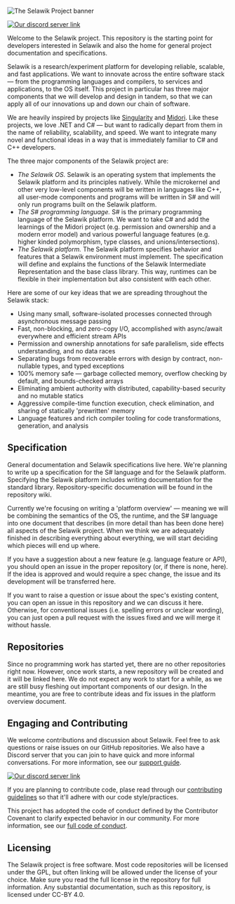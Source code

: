 
![The Selawik Project banner](https://repository-images.githubusercontent.com/184154311/db58ef80-7b36-11e9-975d-7e024a4ea261)

[![Our discord server link](https://discordapp.com/api/guilds/547491934055170055/widget.png?style=shield)](https://discord.gg/vZTVBxp) 

Welcome to the Selawik project. This repository is the starting point for developers interested in Selawik and also the home for general project documentation and specifications.

Selawik is a research/experiment platform for developing reliable, scalable, and fast applications. We want to innovate across the entire software stack — from the programming languages and compilers, to services and applications, to the OS itself.  This project in particular has three major components that we will develop and design in tandem, so that we can apply all of our innovations up and down our chain of software.

We are heavily inspired by projects like [Singularity](https://www.microsoft.com/en-us/research/project/singularity/) and [Midori](http://joeduffyblog.com/2015/11/03/blogging-about-midori/). Like these projects, we love .NET and C# — but want to radically depart from them in the name of reliability, scalability, and speed. We want to integrate many novel and functional ideas in a way that is immediately familiar to C# and C++ developers.

The three major components of the Selawik project are:

- *The Selawik OS.* Selawik is an operating system that implements the Selawik platform and its principles natively. While the microkernel and other very low-level components will be written in languages like C++, all user-mode components and programs will be written in S# and will only run programs built on the Selawik platform. 
- *The S# programming language.* S# is the primary programming language of the Selawik platform. We want to take C# and add the learnings of the Midori project (e.g. permission and ownership and a modern error model) and various powerful language features (e.g. higher kinded polymorphism, type classes, and unions/intersections).  
- *The Selawik platform.* The Selawik platform specifies behavior and features that a Selawik environment must implement. The specification will define and explains the functions of the Selawik Intermediate Representation and the base class library. This way, runtimes can be flexible in their implementation but also consistent with each other.

Here are some of our key ideas that we are spreading throughout the Selawik stack: 
- Using many small, software-isolated processes connected through asynchronous message passing
- Fast, non-blocking, and zero-copy I/O, accomplished with async/await everywhere and efficient stream APIs
- Permission and ownership annotations for safe parallelism, side effects understanding, and no data races
- Separating bugs from recoverable errors with design by contract, non-nullable types, and typed exceptions
- 100% memory safe — garbage collected memory, overflow checking by default, and bounds-checked arrays
- Eliminating ambient authority with distributed, capability-based security and no mutable statics 
- Aggressive compile-time function execution, check elimination, and sharing of statically 'prewritten' memory
- Language features and rich compiler tooling for code transformations, generation, and analysis

## Specification
General documentation and Selawik specifications live here. We're planning to write up a specification for the S# language and for the Selawik platform. Specifying the Selawik platform includes writing documentation for the standard library. Repository-specific documenation will be found in the repository wiki.

Currently we're focusing on writing a 'platform overview' — meaning we will be combining the semantics of the OS, the runtime, and the S# language into one document that describes (in more detail than has been done here) all aspects of the Selawik project. When we think we are adequately finished in describing everything about everything, we will start deciding which pieces will end up where.

If you have a suggestion about a new feature (e.g. language feature or API), you should open an issue in the proper repository (or, if there is none, here). If the idea is approved and would require a spec change, the issue and its development will be transferred here.

If you want to raise a question or issue about the spec's existing content, you can open an issue in this repository and we can discuss it here. Otherwise, for conventional issues (i.e. spelling errors or unclear wording), you can just open a pull request with the issues fixed and we will merge it without hassle.

## Repositories
Since no programming work has started yet, there are no other repositories right now. However, once work starts, a new repository will be created and it will be linked here. We do not expect any work to start for a while, as we are still busy fleshing out important components of our design. In the meantime, you are free to contribute ideas and fix issues in the platform overview document.

## Engaging and Contributing
We welcome contributions and discussion about Selawik. Feel free to ask questions or raise issues on our GitHub repositories. We also have a Discord server that you can join to have quick and more informal conversations. For more information, see our [support guide](https://github.com/selawik/.github/blob/master/SUPPORT.md).

[![Our discord server link](https://discordapp.com/api/guilds/547491934055170055/widget.png?style=banner2)](https://discord.gg/vZTVBxp)

If you are planning to contribute code, plase read through our [contributing guidelines](https://github.com/selawik/.github/blob/master/CONTRIBUTING.md) so that it'll adhere with our code style/practices.

This project has adopted the code of conduct defined by the Contributor Covenant to clarify expected behavior in our community. For more information, see our [full code of conduct](https://github.com/selawik/.github/blob/master/CODE_OF_CONDUCT.md).

## Licensing
The Selawik project is free software. Most code repositories will be licensed under the GPL, but often linking will be allowed under the license of your choice. Make sure you read the full license in the repository for full information. Any substantial documentation, such as this repository, is licensed under CC-BY 4.0.
